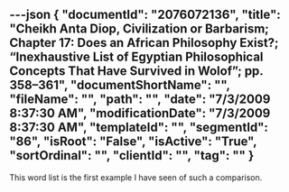 ---json
{
  "documentId": "2076072136",
  "title": "Cheikh Anta Diop, Civilization or Barbarism; Chapter 17: Does an African Philosophy Exist?; “Inexhaustive List of Egyptian Philosophical Concepts That Have Survived in Wolof”; pp. 358–361",
  "documentShortName": "",
  "fileName": "",
  "path": "",
  "date": "7/3/2009 8:37:30 AM",
  "modificationDate": "7/3/2009 8:37:30 AM",
  "templateId": "",
  "segmentId": "86",
  "isRoot": "False",
  "isActive": "True",
  "sortOrdinal": "",
  "clientId": "",
  "tag": ""
}
---

This word list is the first example I have seen of such a comparison.
